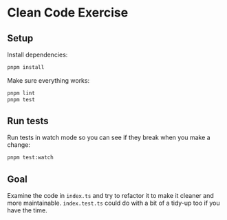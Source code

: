 # Clean Code Exercise

## Setup

Install dependencies:

```sh
pnpm install
```

Make sure everything works:

```sh
pnpm lint
pnpm test
```

## Run tests

Run tests in watch mode so you can see if they break when you make a change:

```sh
pnpm test:watch
```

## Goal

Examine the code in `index.ts` and try to refactor it to make it cleaner and more maintainable.
`index.test.ts` could do with a bit of a tidy-up too if you have the time.
